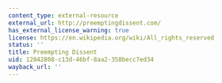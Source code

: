 ```yaml
---
content_type: external-resource
external_url: http://preemptingdissent.com/
has_external_license_warning: true
license: https://en.wikipedia.org/wiki/All_rights_reserved
status: ''
title: Preempting Dissent
uid: 12842808-c13d-46bf-8aa2-358becc7ed34
wayback_url: ''
---
```

